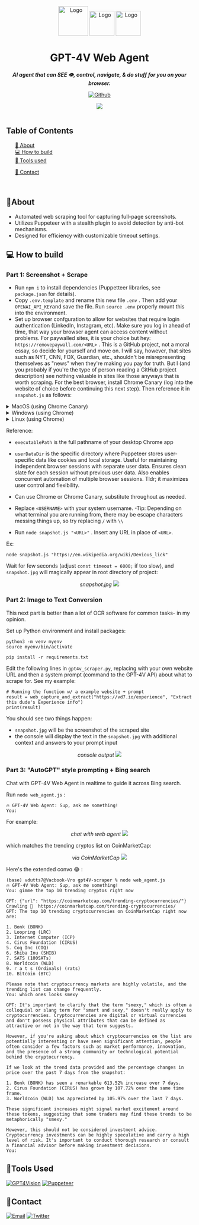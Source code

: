 <div align="center">


  <img src="https://res.cloudinary.com/dnz16usmk/image/upload/f_auto,q_auto/v1/vd7-website/gpt4v-logo" alt="Logo" width="80" height="80" />
  <img src="https://res.cloudinary.com/dnz16usmk/image/upload/f_auto,q_auto/v1/vd7-website/wikipedia-logo" alt="Logo" width="67" height="67"/>
   <img src="https://res.cloudinary.com/dnz16usmk/image/upload/f_auto,q_auto/v1/vd7-website/linkedin-logo" alt="Logo" width="67" height="67"/>

  <h1 align="center">
        GPT-4V Web Agent
    </h1>
    <p align="center"> 
        <i><b>AI agent that can SEE 👁️, control, navigate, & do stuff for you on your browser.</b></i>
        <br /> 
    </p>

[![Github][github]][github-url]

<img src="https://res.cloudinary.com/dnz16usmk/image/upload/f_auto,q_auto/v1/vd7-website/gpt4v-scraper"   />

 </div>

<br/>


## Table of Contents

  <ol>
    <a href="#about">📝 About</a><br/>
    <a href="#how-to-build">💻 How to build</a><br/>
    <a href="#tools-used">🔧 Tools used</a>
        <ul>
        </ul>
    <a href="#contact">👤 Contact</a>
  </ol>

<br/>

## 📝About

- Automated web scraping tool for capturing full-page screenshots.
- Utilizes Puppeteer with a stealth plugin to avoid detection by anti-bot mechanisms.
- Designed for efficiency with customizable timeout settings.


## 💻 How to build

### Part 1: Screenshot + Scrape
- Run `npm i` to install dependencies (Puppetteer libraries, see `package.json` for details).
- Copy `.env.template` and rename this new file `.env` . Then add your `OPENAI_API_KEY`and save the file. Run `source .env` properly mount this into the environment.
- Set up browser confguration to allow for websites that require login authentication (LinkedIn, Instagram, etc). Make sure you log in ahead of time, that way your browser agent can access content without problems. For paywalled sites, it is your choice but hey: `https://removepaywall.com/<URL>` . This is a GitHub project, not a moral essay, so decide for yourself and move on.  I will say, however, that sites such as NYT, CNN, FOX, Guardian, etc., shouldn't be misrepresenting themselves as "news" when they're making you pay for truth. But I (and you probably if you're the type of person reading a GitHub project description) see nothing valuable in sites like those anyways that is worth scraping. For the best browser, install Chrome Canary (log into the website of choice before continuing this next step). Then reference it in `snapshot.js` as follows:

<details>

<summary>
    MacOS (using Chrome Canary)
</summary>

```
executablePath: '/Applications/Google\ Chrome\ Canary.app/Contents/MacOS/Google\ Chrome\ Canary',

userDataDir: '/Users/<USERNAME>/Library/Application\ Support/Google/Chrome\ Canary/Default',
``` 
</details>

<details>

<summary>
    Windows (using Chrome)
</summary>

```
executablePath: 'C:/Program Files/Google/Chrome/Application/chrome.exe',

userDataDir: 'C:/Users/<USERNAME>/AppData/Local/Google/Chrome/User Data',
``` 
</details>

<details>

<summary>
    Linux (using Chrome)
</summary>

```
executablePath: '/usr/bin/google-chrome',

userDataDir: '/home/<USERNAME>/.config/google-chrome',
``` 
</details>

Reference:
- `executablePath` is the full pathname of your desktop Chrome app
- `userDataDir` is the specific directory where Puppeteer stores user-specific data like cookies and local storage. Useful for maintaining independent browser sessions with separate user data. Ensures clean slate for each session without previous user data. Also enables concurrent automation of multiple browser sessions. Tldr; it maximizes user control and flexibility.
- Can use Chrome or Chrome Canary, substitute throughout as needed.
- Replace `<USERNAME>` with your system username. 
-Tip: Depending on what terminal you are running from, there may be escape characters messing things up, so try replacing `/` with `\\`


- Run `node snapshot.js "<URL>"` . Insert any URL in place of `<URL>`. 

Ex:
```
node snapshot.js "https://en.wikipedia.org/wiki/Devious_lick"
```
Wait for few seconds (adjust `const timeout = 6000;`  if too slow), and  `snapshot.jpg` will magically appear in root directory of project:

<div align="center">
    <i>snapshot.jpg</i>
    <img src="https://res.cloudinary.com/dnz16usmk/image/upload/f_auto,q_auto/v1/vd7-website/snapshot-deviouslick"   />
</div>


### Part 2: Image to Text Conversion 

This next part is better than a lot of OCR software for common tasks- in my opinion.

Set up Python environment and install packages:
```
python3 -m venv myenv
source myenv/bin/activate
```

```
pip install -r requirements.txt
```



Edit the following lines in `gpt4v_scraper.py`, replacing with your own website URL and then a system prompt (command to the GPT-4V API) about what to scrape for. See my example:

```
# Running the function w/ a example website + prompt
result = web_capture_and_extract("https://vd7.io/experience", "Extract this dude's Experience info")
print(result)
```
You should see two things happen:
- `snapshot.jpg` will be the screenshot of the scraped site
- the console will display the text in the `snapshot.jpg` with additional context and answers to your prompt input

<div align="center">
    <i>console output</i>
    <img src="https://res.cloudinary.com/dnz16usmk/image/upload/f_auto,q_auto/v1/vd7-website/gpt4v_scraper-consolelog"   />
</div>



### Part 3: "AutoGPT" style prompting + Bing search 

Chat with GPT-4V Web Agent in realtime to guide it across Bing search.

Run `node web_agent.js` :
```
🔥 GPT-4V Web Agent: Sup, ask me something!
You: 
```
For example:

<div align="center">
    <i>chat with web agent</i>
    <img src="https://res.cloudinary.com/dnz16usmk/image/upload/f_auto,q_auto/v1/vd7-website/gpt4v_scraper-webagent"   />
</div>

which matches the trending cryptos list on CoinMarketCap:


<div align="center">
    <i>via CoinMarketCap</i>
    <img src="https://res.cloudinary.com/dnz16usmk/image/upload/f_auto,q_auto/v1/vd7-website/gpt4v_scraper-coinmarketcap"   />
</div>

Here's the extended convo 😂 :
```
(base) vdutts7@Vacbook-Vro gpt4V-scraper % node web_agent.js 
🔥 GPT-4V Web Agent: Sup, ask me something!
You: gimme the top 10 trending cryptos right now

GPT: {"url": "https://coinmarketcap.com/trending-cryptocurrencies/"}
Crawling 🐜  https://coinmarketcap.com/trending-cryptocurrencies/
GPT: The top 10 trending cryptocurrencies on CoinMarketCap right now are:

1. Bonk (BONK)
2. Loopring (LRC)
3. Internet Computer (ICP)
4. Cirus Foundation (CIRUS)
5. Coq Inc (COQ)
6. Shiba Inu (SHIB)
7. SATS (100SATs)
8. Worldcoin (WLD)
9. r a t s (Ordinals) (rats)
10. Bitcoin (BTC)

Please note that cryptocurrency markets are highly volatile, and the trending list can change frequently.
You: which ones looks smexy

GPT: It's important to clarify that the term "smexy," which is often a colloquial or slang term for "smart and sexy," doesn't really apply to cryptocurrencies. Cryptocurrencies are digital or virtual currencies and don't possess physical attributes that can be defined as attractive or not in the way that term suggests.

However, if you're asking about which cryptocurrencies on the list are potentially interesting or have seen significant attention, people often consider a few factors such as market performance, innovation, and the presence of a strong community or technological potential behind the cryptocurrency.

If we look at the trend data provided and the percentage changes in price over the past 7 days from the snapshot:

1. Bonk (BONK) has seen a remarkable 613.52% increase over 7 days.
2. Cirus Foundation (CIRUS) has grown by 107.72% over the same time frame.
3. Worldcoin (WLD) has appreciated by 105.97% over the last 7 days.

These significant increases might signal market excitement around these tokens, suggesting that some traders may find these trends to be metaphorically "smexy."

However, this should not be considered investment advice. Cryptocurrency investments can be highly speculative and carry a high level of risk. It's important to conduct thorough research or consult a financial advisor before making investment decisions.
You: 
```

## 🔧Tools Used

[![GPT4Vision][GPT4Vision]][GPT4Vision-url]
[![Puppeteer][puppeteer]][puppeteer-url]

## 👤Contact

<!-- Replace placeholders with your actual contact information -->
[![Email][email]][email-url]
[![Twitter][twitter]][twitter-url]

<!-- MARKDOWN LINKS & IMAGES -->
<!-- https://www.markdownguide.org/basic-syntax/#reference-style-links -->

[GPT4Vision]: https://img.shields.io/badge/OpenAI_GPT--4V-0058A0?style=for-the-badge&logo=openai&logoColor=white&color=4aa481
[GPT4Vision-url]: https://openai.com/research/gpt-4v-system-card
[puppeteer]: https://img.shields.io/badge/Puppeteer-40B5A4?style=for-the-badge&logo=Puppeteer&logoColor=white
[puppeteer-url]: https://pptr.dev/
[email]: https://img.shields.io/badge/me@vd7.io-FFCA28?style=for-the-badge&logo=Gmail&logoColor=00bbff&color=black
[email-url]: #
[github]: https://img.shields.io/badge/💻Github-000000?style=for-the-badge
[github-url]: https://github.com/vdutts7/gpt4v-scraper
[twitter]: https://img.shields.io/badge/Twitter-FFCA28?style=for-the-badge&logo=Twitter&logoColor=00bbff&color=black
[twitter-url]: https://twitter.com/vdutts7/